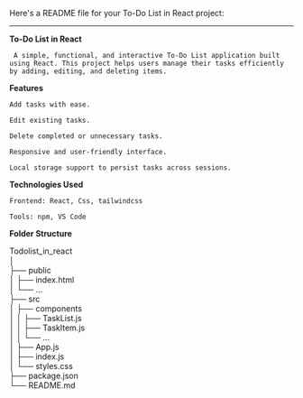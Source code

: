 Here's a README file for your To-Do List in React project:


---

**To-Do List in React**

     A simple, functional, and interactive To-Do List application built using React. This project helps users manage their tasks efficiently by adding, editing, and deleting items.

**Features**

    Add tasks with ease.

    Edit existing tasks.

    Delete completed or unnecessary tasks.

    Responsive and user-friendly interface.

    Local storage support to persist tasks across sessions.


**Technologies Used**

    Frontend: React, Css, tailwindcss

    Tools: npm, VS Code


**Folder Structure**

Todolist_in_react  
│  
├── public  
│   ├── index.html  
│   └── ...  
├── src  
│   ├── components  
│   │   ├── TaskList.js  
│   │   ├── TaskItem.js  
│   │   └── ...  
│   ├── App.js  
│   ├── index.js  
│   └── styles.css  
├── package.json  
└── README.md


